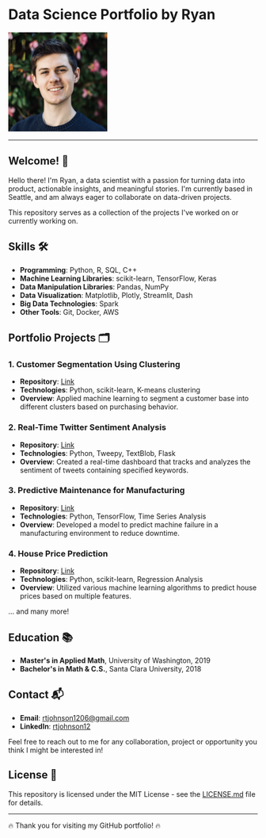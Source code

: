 # Data Science Portfolio by Ryan

<img src="img/me.jpeg" width="200" height="200" alt="Data Scientist">

---

## Welcome! 👋

Hello there! I'm Ryan, a data scientist with a passion for turning data into product, actionable insights, and meaningful stories. I'm currently based in Seattle, and am always eager to collaborate on data-driven projects.

This repository serves as a collection of the projects I've worked on or currently working on.

## Skills 🛠

- **Programming**: Python, R, SQL, C++
- **Machine Learning Libraries**: scikit-learn, TensorFlow, Keras
- **Data Manipulation Libraries**: Pandas, NumPy
- **Data Visualization**: Matplotlib, Plotly, Streamlit, Dash
- **Big Data Technologies**: Spark
- **Other Tools**: Git, Docker, AWS

## Portfolio Projects 🗂

### 1. Customer Segmentation Using Clustering

- **Repository**: [Link](https://github.com/YourUsername/Customer-Segmentation)
- **Technologies**: Python, scikit-learn, K-means clustering
- **Overview**: Applied machine learning to segment a customer base into different clusters based on purchasing behavior.

### 2. Real-Time Twitter Sentiment Analysis

- **Repository**: [Link](https://github.com/YourUsername/Twitter-Sentiment-Analysis)
- **Technologies**: Python, Tweepy, TextBlob, Flask
- **Overview**: Created a real-time dashboard that tracks and analyzes the sentiment of tweets containing specified keywords.

### 3. Predictive Maintenance for Manufacturing

- **Repository**: [Link](https://github.com/YourUsername/Predictive-Maintenance)
- **Technologies**: Python, TensorFlow, Time Series Analysis
- **Overview**: Developed a model to predict machine failure in a manufacturing environment to reduce downtime.

### 4. House Price Prediction

- **Repository**: [Link](https://github.com/YourUsername/House-Price-Prediction)
- **Technologies**: Python, scikit-learn, Regression Analysis
- **Overview**: Utilized various machine learning algorithms to predict house prices based on multiple features.

... and many more!

## Education 📚

- **Master's in Applied Math**, University of Washington, 2019
- **Bachelor's in Math & C.S.**, Santa Clara University, 2018

## Contact 📬

- **Email**: rtjohnson1206@gmail.com
- **LinkedIn**: [rtjohnson12](https://www.linkedin.com/in/rtjohnson12/)

Feel free to reach out to me for any collaboration, project or opportunity you think I might be interested in!

## License 📜

This repository is licensed under the MIT License - see the [LICENSE.md](LICENSE.md) file for details.

---

🔥 Thank you for visiting my GitHub portfolio! 🔥
